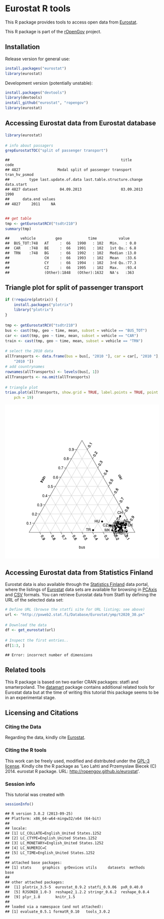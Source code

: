<!--
%\VignetteEngine{knitr}
%\VignetteIndexEntry{An R Markdown Vignette made with knitr}
-->

Eurostat R tools
===========

This R package provides tools to access open data from [Eurostat](http://epp.eurostat.ec.europa.eu/portal/page/portal/statistics/themes). 

This R package is part of the [rOpenGov](http://ropengov.github.io)
project.


## Installation

Release version for general use:


```r
install.packages("eurostat")
library(eurostat)
```


Development version (potentially unstable):


```r
install.packages("devtools")
library(devtools)
install_github("eurostat", "ropengov")
library(eurostat)
```



## Accessing Eurostat data from Eurostat database


```r
library(eurostat)

# info about passagers
grepEurostatTOC("split of passenger transport")
```

```
##                                                   title          code
## 4827                 Modal split of passenger transport tran_hv_psmod
##         type last.update.of.data last.table.structure.change data.start
## 4827 dataset          04.09.2013                  03.09.2013       1990
##      data.end values
## 4827     2011     NA
```

```r

## get table
tmp <- getEurostatRCV("tsdtr210")
summary(tmp)
```

```
##     vehicle         geo            time          value     
##  BUS_TOT:748   AT     :  66   1990   : 102   Min.   : 0.0  
##  CAR    :748   BE     :  66   1991   : 102   1st Qu.: 6.8  
##  TRN    :748   BG     :  66   1992   : 102   Median :13.0  
##                CH     :  66   1993   : 102   Mean   :33.6  
##                CY     :  66   1994   : 102   3rd Qu.:77.3  
##                CZ     :  66   1995   : 102   Max.   :93.4  
##                (Other):1848   (Other):1632   NA's   :363
```



## Triangle plot for split of passenger transport


```r
if (!require(plotrix)) {
    install.packages("plotrix")
    library("plotrix")
}

tmp <- getEurostatRCV("tsdtr210")
bus <- cast(tmp, geo ~ time, mean, subset = vehicle == "BUS_TOT")
car <- cast(tmp, geo ~ time, mean, subset = vehicle == "CAR")
train <- cast(tmp, geo ~ time, mean, subset = vehicle == "TRN")

# select the 2010 data
allTransports <- data.frame(bus = bus[, "2010 "], car = car[, "2010 "], train = train[, 
    "2010 "])
# add countrynames
rownames(allTransports) <- levels(bus[, 1])
allTransports <- na.omit(allTransports)

# triangle plot
triax.plot(allTransports, show.grid = TRUE, label.points = TRUE, point.labels = rownames(allTransports), 
    pch = 19)
```

![plot of chunk plotGallery](figure/plotGallery.png) 





## Accessing Eurostat data from Statistics Finland 

Eurostat data is also available through the [Statistics
Finland](http://www.stat.fi/tup/tilastotietokannat/index_fi.html) data
portal, where the listings of
[Eurostat](http://www.stat.fi/org/lainsaadanto/avoin_data.html) data
sets are available for browsing in
[PCAxis](http://pxweb2.stat.fi/Database/Eurostat/databasetree_fi.asp)
and [CSV](http://pxweb2.stat.fi/database/Eurostatn/Eurostatn_rap.csv)
formats. You can retrieve Eurostat data from Statfi by defining the
URL of the selected data set:


```r
# Define URL (browse the statfi site for URL listing; see above)
url <- "http://pxweb2.stat.fi/Database/Eurostat/ymp/t2020_30.px"

# Download the data
df <- get_eurostat(url)

# Inspect the first entries..
df[1:3, ]
```

```
## Error: incorrect number of dimensions
```



## Related tools

This R package is based on two earlier CRAN packages: statfi and smarterpoland. The [datamart](http://cran.r-project.org/web/packages/datamart/index.html) package contains additional related tools for Eurostat data but at the time of writing this tutorial this package seems to be in an experimental stage.


## Licensing and Citations

### Citing the Data

Regarding the data, kindly cite [Eurostat](http://epp.eurostat.ec.europa.eu/portal/page/portal/statistics/search_database). 


### Citing the R tools

This work can be freely used, modified and distributed under the
[GPL-3 license](https://www.gnu.org/copyleft/gpl.html). Kindly cite
the R package as 'Leo Lahti and Przemyslaw Biecek (C) 2014. eurostat R
package. URL: http://ropengov.github.io/eurostat'.


### Session info

This tutorial was created with


```r
sessionInfo()
```

```
## R version 3.0.2 (2013-09-25)
## Platform: x86_64-w64-mingw32/x64 (64-bit)
## 
## locale:
## [1] LC_COLLATE=English_United States.1252 
## [2] LC_CTYPE=English_United States.1252   
## [3] LC_MONETARY=English_United States.1252
## [4] LC_NUMERIC=C                          
## [5] LC_TIME=English_United States.1252    
## 
## attached base packages:
## [1] stats     graphics  grDevices utils     datasets  methods   base     
## 
## other attached packages:
##  [1] plotrix_3.5-5  eurostat_0.9.2 statfi_0.9.06  pxR_0.40.0    
##  [5] RJSONIO_1.0-3  reshape2_1.2.2 stringr_0.6.2  reshape_0.8.4 
##  [9] plyr_1.8       knitr_1.5     
## 
## loaded via a namespace (and not attached):
## [1] evaluate_0.5.1 formatR_0.10   tools_3.0.2
```

